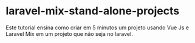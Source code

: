 # laravel-mix-stand-alone-projects
Este tutorial ensina como criar em 5 minutos um projeto usando Vue Js e Laravel Mix em um projeto que não seja no laravel.
